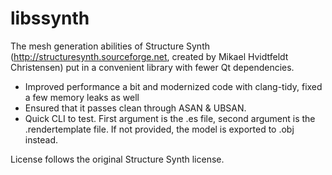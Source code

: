 # libssynth

The mesh generation abilities of Structure Synth (http://structuresynth.sourceforge.net, created by Mikael Hvidtfeldt Christensen) 
put in a convenient library with fewer Qt dependencies.

- Improved performance a bit and modernized code with clang-tidy, fixed a few memory leaks as well
- Ensured that it passes clean through ASAN & UBSAN.
- Quick CLI to test. First argument is the .es file, second argument is the .rendertemplate file. If not provided, 
  the model is exported to .obj instead.

License follows the original Structure Synth license.
